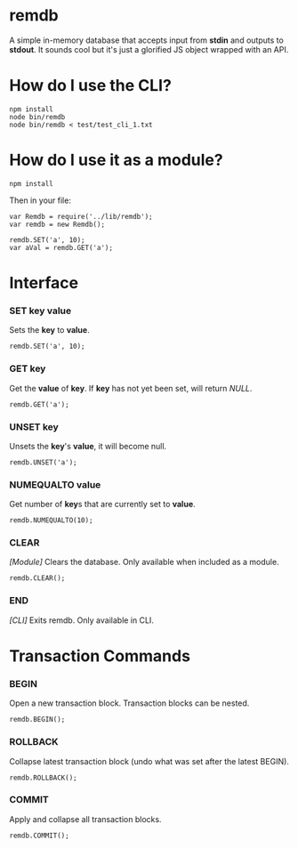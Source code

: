 # remdb

A simple in-memory database that accepts input from **stdin** and outputs to **stdout**. It sounds cool but it's just a glorified JS object wrapped with an API.

# How do I use the CLI?

    npm install
    node bin/remdb
    node bin/remdb < test/test_cli_1.txt

# How do I use it as a module?

    npm install

Then in your file:

    var Remdb = require('../lib/remdb');
    var remdb = new Remdb();

    remdb.SET('a', 10);
    var aVal = remdb.GET('a');

# Interface

### SET key value
Sets the **key** to **value**.

    remdb.SET('a', 10);

### GET key
Get the **value** of **key**. If **key** has not yet been set, will return *NULL*.

    remdb.GET('a');

### UNSET key
Unsets the **key**'s **value**, it will become null.

    remdb.UNSET('a');

### NUMEQUALTO value
Get number of **key**s that are currently set to **value**.

    remdb.NUMEQUALTO(10);

### CLEAR
*[Module]* Clears the database. Only available when included as a module.

    remdb.CLEAR();

### END
*[CLI]* Exits remdb. Only available in CLI.


# Transaction Commands

### BEGIN
Open a new transaction block. Transaction blocks can be nested.

    remdb.BEGIN();

### ROLLBACK
Collapse latest transaction block (undo what was set after the latest BEGIN).

    remdb.ROLLBACK();

### COMMIT
Apply and collapse all transaction blocks.

    remdb.COMMIT();
